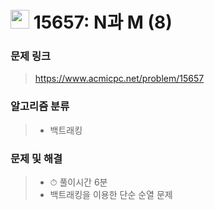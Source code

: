 # <img src="https://d2gd6pc034wcta.cloudfront.net/tier/8.svg" width="30">  15657: N과 M (8)

### 문제 링크

> https://www.acmicpc.net/problem/15657



### 알고리즘 분류

>- 백트래킹



### 문제 및 해결

>- ⏱ 풀이시간 6분
>- 백트래킹을 이용한 단순 순열 문제
